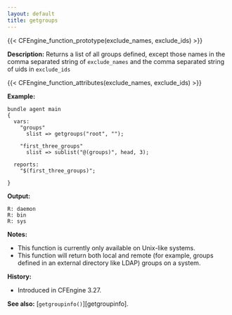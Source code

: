 ```yaml
---
layout: default
title: getgroups
---
```


{{< CFEngine_function_prototype(exclude_names, exclude_ids) >}}

**Description:** Returns a list of all groups defined, except those names in the comma separated string of `exclude_names` and the comma separated string of uids in `exclude_ids`

{{< CFEngine_function_attributes(exclude_names, exclude_ids) >}}

**Example:**

```cf3
bundle agent main
{
  vars:
    "groups"
      slist => getgroups("root", "");

    "first_three_groups"
      slist => sublist("@(groups)", head, 3);

  reports:
    "$(first_three_groups)";

}
```

**Output:**

```
R: daemon
R: bin
R: sys
```

**Notes:**

- This function is currently only available on Unix-like systems.
- This function will return both local and remote (for example, groups defined in an external directory like LDAP) groups on a system.

**History:**

- Introduced in CFEngine 3.27.

**See also:** [`getgroupinfo()`][getgroupinfo].

